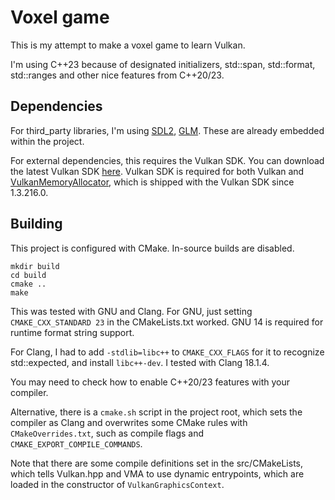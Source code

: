 # Voxel game

This is my attempt to make a voxel game to learn Vulkan.

I'm using C++23 because of designated initializers, std::span, std::format, std::ranges and other nice features from C++20/23.

## Dependencies
For third_party libraries, I'm using [SDL2](https://www.libsdl.org/), [GLM](https://github.com/g-truc/glm). These are already embedded within the project.

For external dependencies, this requires the Vulkan SDK. You can download the latest Vulkan SDK [here](https://www.lunarg.com/vulkan-sdk/).
Vulkan SDK is required for both Vulkan and [VulkanMemoryAllocator](https://gpuopen.com/vulkan-memory-allocator/), which is shipped with the Vulkan SDK since 1.3.216.0.

## Building
This project is configured with CMake. In-source builds are disabled.

```
mkdir build
cd build
cmake ..
make
```

This was tested with GNU and Clang.
For GNU, just setting `CMAKE_CXX_STANDARD 23` in the CMakeLists.txt worked. GNU 14 is required for runtime format string support.

For Clang, I had to add `-stdlib=libc++` to `CMAKE_CXX_FLAGS` for it to recognize std::expected, and install `libc++-dev`. I tested with Clang 18.1.4.

You may need to check how to enable C++20/23 features with your compiler.

Alternative, there is a `cmake.sh` script in the project root, which sets the compiler as Clang and overwrites some CMake rules with `CMakeOverrides.txt`, such as compile flags and `CMAKE_EXPORT_COMPILE_COMMANDS`.

Note that there are some compile definitions set in the src/CMakeLists, which tells Vulkan.hpp and VMA to use dynamic entrypoints, which are loaded in the constructor of `VulkanGraphicsContext`.
